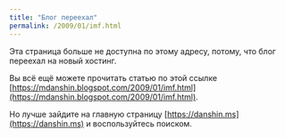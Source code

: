 ```yaml
---
title: "Блог переехал"
permalink: /2009/01/imf.html
---
```

Эта страница больше не доступна по этому адресу, потому, что блог переехал на новый хостинг.

Вы всё ещё можете прочитать статью по этой ссылке [https://mdanshin.blogspot.com/2009/01/imf.html](https://mdanshin.blogspot.com/2009/01/imf.html).

Но лучше зайдите на главную страницу [https://danshin.ms](https://danshin.ms) и воспользуйтесь поиском.
